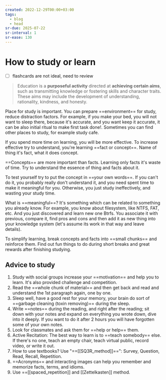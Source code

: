 ```yaml
---
created: 2022-12-29T00:00+03:00
tags:
  - blog
  - head
sr-due: 2025-07-22
sr-interval: 1
sr-ease: 130
---
```


# How to study or learn

- [ ] flashcards are not ideal, need to review

> Education is a **purposeful activity** directed at **achieving certain aims**, such as transmitting knowledge or fostering skills and character traits. These aims may include the development of understanding, rationality, kindness, and honesty.

Place for study is important. You can prepare ==environment== for study, reduce distraction factors. For example, if you make your bed, you will not want to sleep there, because it's accurate, and you want keep it accurate, it can be also initial ritual to make first task done!. Sometimes you can find other places to study, for example study cafe.

If you spend more time on learning, you will be more effective. To increase effective try to understand, you're learning ==fact or concept==. Name of thing it's fact, what it does concept.

==Concepts== are more important than facts. Learning only facts it's waste of time. Try to understand the essence of thing and facts about it. <!--SR:!2024-08-04,1,210-->

To test yourself try to put the concept in ==your own words==. If you can't do it, you probably really don't understand it, and you need spent time to make it meaningful for you. Otherwise, you just study ineffectively, and wasting your study time.

What is ==meaningful==? It's something which can be related to something you already know. For example, you know about filesystem, like NTFS, FAT, etc. And you just discovered and learn new one Btrfs. You associate it with previous, compare it, find pros and cons and then add it as new thing into your knowledge system (let's assume its work in that way and leave details).

To simplify learning, break concepts and facts into ==small chunks== and reinforce them. Find out fun things to do during short breaks and great rewards after finishing studying.

## Advice to study

1. Study with social groups increase your ==motivation== and help you to learn. It's also provided challenge and competition.
2. Read the ==whole chunk of material== and then get back and read and understand the 1st paragraph again, one by one.
3. Sleep well, have a good rest for your memory, your brain do sort of ==garbage cleaning (toxin removing)== during the sleep.
4. Write ==notes== during the reading, and right after the reading; sit down with your notes and expand on everything you wrote down, dive into it deeply. If you want to do it after 2 hours you will have forgotten some of your own notes.
5. Look for classmates and ask them for ==help or help== them.
6. Active Recitation: The best way to learn is to ==teach somebody== else. If there's no one, teach an empty chair, teach virtual public, record video, or write it out.
7. How to use textbooks? Use "==[[SQ3R_method]]==": Survey, Question, Read, Recall, Repetition.
8. ==Acronyms== and interacting images can help you remember and memorize facts, terms, and idioms.
9. Use ==[[spaced_repetition]] and [[Zettelkasten]] method.
